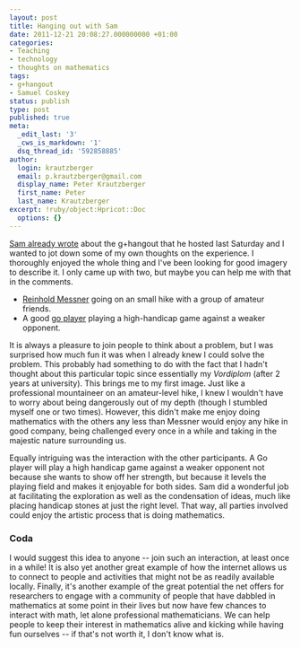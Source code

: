 ```yaml
---
layout: post
title: Hanging out with Sam
date: 2011-12-21 20:08:27.000000000 +01:00
categories:
- Teaching
- technology
- thoughts on mathematics
tags:
- g+hangout
- Samuel Coskey
status: publish
type: post
published: true
meta:
  _edit_last: '3'
  _cws_is_markdown: '1'
  dsq_thread_id: '592858885'
author:
  login: krautzberger
  email: p.krautzberger@gmail.com
  display_name: Peter Krautzberger
  first_name: Peter
  last_name: Krautzberger
excerpt: !ruby/object:Hpricot::Doc
  options: {}
---
```


[Sam already wrote](http://boolesrings.org/scoskey/hangout-subgroups-of-z/) about the g+hangout that he hosted last Saturday and I wanted to jot down some of my own thoughts on the experience. I thoroughly enjoyed the whole thing and I've been looking for good imagery to describe it. I only came up with two, but maybe you can help me with that in the comments.

*   [Reinhold Messner](http://en.wikipedia.org/wiki/Reinhold_Messner) going on an small hike with a group of amateur friends.
*   A good [go player](http://en.wikipedia.org/wiki/Go_(game)) playing a high-handicap game against a weaker opponent.

It is always a pleasure to join people to think about a problem, but I was surprised how much fun it was when I already knew I could solve the problem. This probably had something to do with the fact that I hadn't thought about this particular topic since essentially my _Vordiplom_ (after 2 years at university). This brings me to my first image. Just like a professional mountaineer on an amateur-level hike, I knew I wouldn't have to worry about being dangerously out of my depth (though I stumbled myself one or two times). However, this didn't make me enjoy doing mathematics with the others any less than Messner would enjoy any hike in good company, being challenged every once in a while and taking in the majestic nature surrounding us.

Equally intriguing was the interaction with the other participants. A Go player will play a high handicap game against a weaker opponent not because she wants to show off her strength, but because it levels the playing field and makes it enjoyable for both sides. Sam did a wonderful job at facilitating the exploration as well as the condensation of ideas, much like placing handicap stones at just the right level. That way, all parties involved could enjoy the artistic process that is doing mathematics.

### Coda

I would suggest this idea to anyone -- join such an interaction, at least once in a while! It is also yet another great example of how the internet allows us to connect to people and activities that might not be as readily available locally. Finally, it's another example of the great potential the net offers for researchers to engage with a community of people that have dabbled in mathematics at some point in their lives but now have few chances to interact with math, let alone professional mathematicians. We can help people to keep their interest in mathematics alive and kicking while having fun ourselves -- if that's not worth it, I don't know what is.